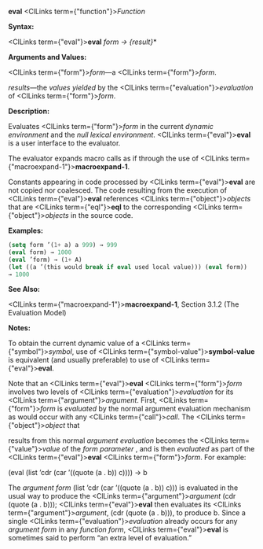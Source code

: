 **eval** <ClLinks  term={"function"}><i>Function</i></ClLinks> 



**Syntax:** 



<ClLinks  term={"eval"}><b>eval</b></ClLinks> *form → \{result\}*\* 



**Arguments and Values:** 



<ClLinks  term={"form"}><i>form</i></ClLinks>—a <ClLinks  term={"form"}><i>form</i></ClLinks>. 



*results*—the *values yielded* by the <ClLinks  term={"evaluation"}><i>evaluation</i></ClLinks> of <ClLinks  term={"form"}><i>form</i></ClLinks>. 



**Description:** 



Evaluates <ClLinks  term={"form"}><i>form</i></ClLinks> in the current *dynamic environment* and the *null lexical environment*. <ClLinks  term={"eval"}><b>eval</b></ClLinks> is a user interface to the evaluator. 



The evaluator expands macro calls as if through the use of <ClLinks  term={"macroexpand-1"}><b>macroexpand-1</b></ClLinks>. 



Constants appearing in code processed by <ClLinks  term={"eval"}><b>eval</b></ClLinks> are not copied nor coalesced. The code resulting from the execution of <ClLinks  term={"eval"}><b>eval</b></ClLinks> references <ClLinks  term={"object"}><i>objects</i></ClLinks> that are <ClLinks  term={"eql"}><b>eql</b></ClLinks> to the corresponding <ClLinks  term={"object"}><i>objects</i></ClLinks> in the source code. 



**Examples:**
```lisp
(setq form ’(1+ a) a 999) → 999 
(eval form) → 1000 
(eval ’form) → (1+ A) 
(let ((a ’(this would break if eval used local value))) (eval form)) 
→ 1000 
```
**See Also:** 



<ClLinks  term={"macroexpand-1"}><b>macroexpand-1</b></ClLinks>, Section 3.1.2 (The Evaluation Model) 



**Notes:** 



To obtain the current dynamic value of a <ClLinks  term={"symbol"}><i>symbol</i></ClLinks>, use of <ClLinks  term={"symbol-value"}><b>symbol-value</b></ClLinks> is equivalent (and usually preferable) to use of <ClLinks  term={"eval"}><b>eval</b></ClLinks>. 



Note that an <ClLinks  term={"eval"}><b>eval</b></ClLinks> <ClLinks  term={"form"}><i>form</i></ClLinks> involves two levels of <ClLinks  term={"evaluation"}><i>evaluation</i></ClLinks> for its <ClLinks  term={"argument"}><i>argument</i></ClLinks>. First, <ClLinks  term={"form"}><i>form</i></ClLinks> is *evaluated* by the normal argument evaluation mechanism as would occur with any <ClLinks  term={"call"}><i>call</i></ClLinks>. The <ClLinks  term={"object"}><i>object</i></ClLinks> that  







results from this normal *argument evaluation* becomes the <ClLinks  term={"value"}><i>value</i></ClLinks> of the *form parameter* , and is then *evaluated* as part of the <ClLinks  term={"eval"}><b>eval</b></ClLinks> <ClLinks  term={"form"}><i>form</i></ClLinks>. For example: 



(eval (list ’cdr (car ’((quote (a . b)) c)))) → b 



The *argument form* (list ’cdr (car ’((quote (a . b)) c))) is evaluated in the usual way to produce the <ClLinks  term={"argument"}><i>argument</i></ClLinks> (cdr (quote (a . b))); <ClLinks  term={"eval"}><b>eval</b></ClLinks> then evaluates its <ClLinks  term={"argument"}><i>argument</i></ClLinks>, (cdr (quote (a . b))), to produce b. Since a single <ClLinks  term={"evaluation"}><i>evaluation</i></ClLinks> already occurs for any *argument form* in any *function form*, <ClLinks  term={"eval"}><b>eval</b></ClLinks> is sometimes said to perform “an extra level of evaluation.” 



